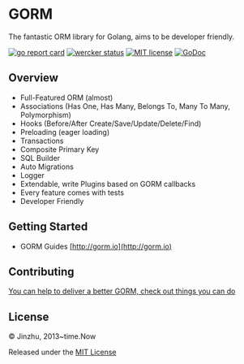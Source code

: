 # GORM

The fantastic ORM library for Golang, aims to be developer friendly.

[![go report card](https://goreportcard.com/badge/github.com/easyops-cn/gorm "go report card")](https://goreportcard.com/report/github.com/easyops-cn/gorm)
[![wercker status](https://app.wercker.com/status/7844a42faff151b23c440431947597ff/s/master "wercker status")](https://app.wercker.com/project/byKey/7844a42faff151b23c440431947597ff)
[![MIT license](http://img.shields.io/badge/license-MIT-brightgreen.svg)](http://opensource.org/licenses/MIT)
[![GoDoc](https://godoc.org/github.com/easyops-cn/gorm?status.svg)](https://godoc.org/github.com/easyops-cn/gorm)

## Overview

* Full-Featured ORM (almost)
* Associations (Has One, Has Many, Belongs To, Many To Many, Polymorphism)
* Hooks (Before/After Create/Save/Update/Delete/Find)
* Preloading (eager loading)
* Transactions
* Composite Primary Key
* SQL Builder
* Auto Migrations
* Logger
* Extendable, write Plugins based on GORM callbacks
* Every feature comes with tests
* Developer Friendly

## Getting Started

* GORM Guides [http://gorm.io](http://gorm.io)

## Contributing

[You can help to deliver a better GORM, check out things you can do](http://gorm.io/contribute.html)

## License

© Jinzhu, 2013~time.Now

Released under the [MIT License](https://github.com/jinzhu/gorm/blob/master/License)
